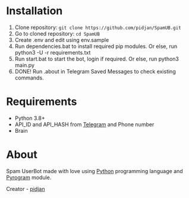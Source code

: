 # Installation

1. Clone repository: `git clone https://github.com/pidjan/SpamUB.git`
2. Go to cloned repository: `cd SpamUB`
3. Create .env and edit using env.sample
4. Run dependencies.bat to install required pip modules. Or else, run python3 -U -r requirements.txt
5. Run start.bat to start the bot, login if required. Or else, run python3 main.py
6. DONE! Run .about in Telegram Saved Messages to check existing commands. 

# Requirements

* Python 3.8+
* API_ID and API_HASH from [Telegram](https://my.telegram.org/apps) and Phone number
* Brain

# About

Spam UserBot made with love using [Python](https://www.python.org/) programming language and [Pyrogram](https://pyrogram.org/) module.

Creator - [pidjan](https://pidjan.ml)
